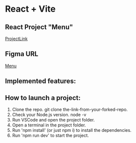 
# React + Vite

## React Project "Menu"
[ProjectLink](https://vladyslava-buzova.github.io/menu-05/)

## Figma URL
[Menu](https://www.figma.com/file/Qa5rpK8oNbj7rb1ZW7fttX/Menu?type=design&node-id=0-1&mode=design&t=EbnlxWboMcLLKBfF-0)

## Implemented features:


## How to launch a project:
1. Clone the repo.
git clone the-link-from-your-forked-repo.
2. Check your Node.js version.
node -v
3. Run VSCode and open the project folder.
4. Open a terminal in the project folder.
5. Run 'npm install' (or just npm i) to install the dependencies.
6. Run 'npm run dev' to start the project.
